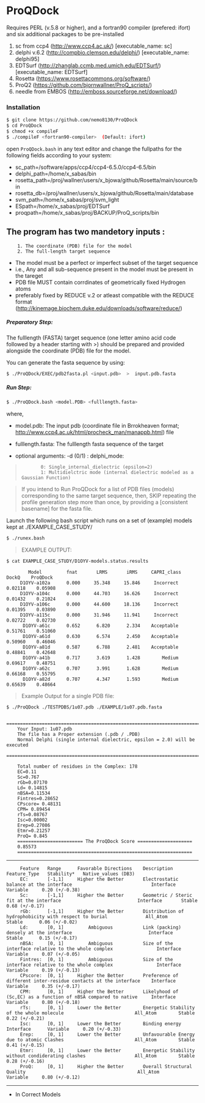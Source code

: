# ProQDock

Requires PERL (v.5.8 or higher), and a fortran90 compiler (prefered: ifort)
and six additional packages to be pre-installed

1. sc from ccp4 (http://www.ccp4.ac.uk/) [executable_name: sc]
2. delphi v.6.2 (http://compbio.clemson.edu/delphi/) [executable_name: delphi95]
3. EDTSurf (http://zhanglab.ccmb.med.umich.edu/EDTSurf/) [executable_name: EDTSurf]
4. Rosetta (https://www.rosettacommons.org/software/)
5. ProQ2 (https://github.com/bjornwallner/ProQ_scripts/)
6. needle from EMBOS (http://emboss.sourceforge.net/download/)

### Installation

```sh
$ git clone https://github.com/nemo8130/ProQDock
$ cd ProQDock
$ chmod +x compileF
$ ./compileF <fortran90-compiler>  (Default: ifort)
```
open `ProQDock.bash` in any text editor and change the fullpaths for the following fields according to your system: 

- sc_path=/software/apps/ccp4/ccp4-6.5.0/ccp4-6.5/bin
- delphi_path=/home/x_sabas/bin
- rosetta_path=/proj/wallner/users/x_bjowa/github/Rosetta/main/source/bin
- rosetta_db=/proj/wallner/users/x_bjowa/github/Rosetta/main/database
- svm_path=/home/x_sabas/proj/svm_light
- ESpath=/home/x_sabas/proj/EDTSurf
- proqpath=/home/x_sabas/proj/BACKUP/ProQ_scripts/bin

## The program has two mandetory inputs :

        1. The coordinate (PDB) file for the model
        2. The full-length target sequence

- The model must be a perfect or imperfect subset of the target sequence 
- i.e., Any and all sub-sequence present in the model must be present in the tareget
- PDB file MUST contain corrdinates of geometrically fixed Hydrogen atoms 
- preferably fixed by REDUCE v.2 or atleast compatible with the REDUCE format 
  (http://kinemage.biochem.duke.edu/downloads/software/reduce/)


##### Preparatory Step: 
The fulllength (FASTA) target sequence (one letter amino acid code followed by a header starting with >) should be prepared and provided alongside the coordinate (PDB) file for the model.

You can generate the fasta sequence by using:
```sh
$ ./ProQDock/EXEC/pdb2fasta.pl <input.pdb>  >  input.pdb.fasta
```

##### Run Step: 
```sh
$ ./ProQDock.bash <model.PDB> <fulllength.fasta>
```
where,
- model.pdb: The input pdb (coordinate file in Brrokheaven format; http://www.ccp4.ac.uk/html/procheck_man/manappb.html) file
- fulllength.fasta: The fulllength fasta sequence of the target

- optional arguments: -d (0/1) : delphi_mode: 
>            0: Single_internal_dielectric (epsilon=2) 
>            1: Multidielctric mode (internal dielectric modeled as a Gaussian Function)
                           
> If you intend to Run ProQDock for a list of PDB files (models) corresponding to the same target sequence,
then, SKIP repeating the profile generation step more than once, by providing a [consistent basename] for the fasta file.

Launch the following bash script which runs on a set of (example) models kept at ./EXAMPLE_CASE_STUDY/
```sh
$ ./runex.bash
```

> EXAMPLE OUTPUT: 
```sh 
$ cat EXAMPLE_CASE_STUDY/D1OYV-models.status.results 
```
> 
            Model         fnat       LRMS       iRMS     CAPRI_class    DockQ    ProQDock
         D1OYV-a102a      0.000     35.348     15.846     Incorrect    0.02118    0.05908
         D1OYV-a104c      0.000     44.703     16.626     Incorrect    0.01432    0.21024
         D1OYV-a106c      0.000     44.600     18.136     Incorrect    0.01395    0.03890
         D1OYV-a115c      0.000     31.946     11.941     Incorrect    0.02722    0.02730
          D1OYV-a61c      0.652      6.820      2.334    Acceptable    0.51761    0.51060
          D1OYV-a61d      0.630      6.574      2.450    Acceptable    0.50960    0.46046
          D1OYV-a81d      0.587      6.788      2.481    Acceptable    0.48841    0.42648
          D1OYV-a41b      0.717      3.619      1.428        Medium    0.69617    0.48751
          D1OYV-a62c      0.707      3.991      1.628        Medium    0.66168    0.55795
          D1OYV-a82d      0.707      4.347      1.593        Medium    0.65639    0.48664
> 

> Example Output for a single PDB file: 

```sh
$ ./ProQDock ./TESTPDBS/1u07.pdb ./EXAMPLE/1u07.pdb.fasta
```

> 
        ===========================================================================================
        Your Input: 1u07.pdb
        The file has a Proper extension (.pdb / .PDB)
        Normal Delphi (single internal dielectric, epsilon = 2.0) will be executed
        ===========================================================================================
        
        Total number of residues in the Complex: 178
        EC=0.11
        Sc=0.767
        rGb=0.07170
        Ld= 0.14815
        nBSA=0.11534
        Fintres=0.28652
        CPscore= 0.48131
        CPM= 0.89454
        rTs=0.08767
        Isc=0.00002
        Erep=0.27086
        Etmr=0.21257
        ProQ= 0.845
        ======================== The ProQDock Score ====================
        0.85573
        ================================================================
> 
-----------------------------------------------------------------------------------------------------------------------------------------------------------------------
>
         Feature   Range      Favorable Directions    Description                                                        Feature_Type   Stability*   Native_values (DB3) 
         EC:       [-1,1]     Higher the Better       Electrostatic balance at the interface                             Interface      Variable     0.20 (+/-0.38)
         Sc:       [-1,1]     Higher the Better       Geometric / Steric fit at the interface                            Interface       Stable	     0.68 (+/-0.17)
         rGb:      [-1,1]     Higher the Better       Distribution of hydrophobicity with respect to burial              All_Atom        Stable	     0.06 (+/-0.02)
         Ld:       [0, 1]         Ambiguous           Link (packing) densely at the interface                            Interface       Stable	     0.15 (+/-0.17)
         nBSA:     [0, 1]         Ambiguous           Size of the interface relative to the whole complex                Interface      Variable     0.07 (+/-0.05)
         Fintres:  [0, 1]         Ambiguous           Size of the interface relative to the whole complex                Interface      Variable     0.19 (+/-0.13)
         CPscore:  [0, 1]     Higher the Better       Preference of different inter-residue contacts at the interface    Interface      Variable     0.35 (+/-0.17)
         CPM:      [0, 1]     Higher the Better       Likelyhood of (Sc,EC) as a function of nBSA compared to native     Interface      Variable     0.80 (+/-0.18)
         rTs:      [0, 1]     Lower the Better        Energetic Stability of the whole molecule                          All_Atom        Stable	     0.22 (+/-0.21)
         Isc:      [0, 1]     Lower the Better        Binding energy                                                     Interface      Variable     0.20 (+/-0.33)
         Erep:     [0, 1]     Lower the Better        Unfavourable Energy due to atomic Clashes                          All_Atom        Stable	     0.41 (+/-0.15)
         Etmr:     [0, 1]     Lower the Better        Energetic Stability without condiderating clashes                  All_Atom        Stable	     0.28 (+/-0.16)
         ProQ:     [0, 1]     Higher the Better       Overall Structural Quality                                         All_Atom       Variable     0.80 (+/-0.12)
-----------------------------------------------------------------------------------------------------------------------------------------------------------------------
* In Correct Models 



